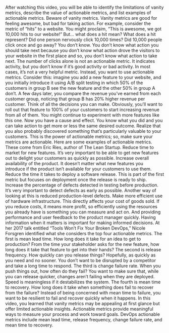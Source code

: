 After watching this video, you will be able to identify the limitations of
vanity metrics, describe the value of actionable metrics, and list examples of
actionable metrics. Beware of vanity metrics. Vanity metrics are good for
feeling awesome, but bad for taking action. For example, consider the metric of
“hits” to a website. You might proclaim, “This is awesome, we got 10,000 hits to
our website!” But… what does a hit mean? What does a hit represent? Did one
person nervously click 10,000 times? Did 10,000 people click once and go away?
You don’t know. You don’t know what action you should take next because you
don’t know what action drove the visitors to your website in the first place and
so, you don’t know what action to take next. The number of clicks alone is not
an actionable metric. It indicates activity, but you don’t know if it’s good
activity or bad activity. In most cases, it’s not a very helpful metric.
Instead, you want to use actionable metrics. Consider this: imagine you add a
new feature to your website, and you initially introduce it using A/B split
testing in which 50% of the customers in group B see the new feature and the
other 50% in group A don’t. A few days later, you compare the revenue you’ve
earned from each customer group, noticing that group B has 20% higher revenue
per customer. Think of all the decisions you can make. Obviously, you’ll want to
roll out that feature to 100% of your customers to start increasing revenue from
all of them. You might continue to experiment with more features like this one.
Now you have a cause and effect. You know what you did and you can take action
to get more or less the same desired outcome. Realize that you also probably
discovered something that’s particularly valuable to your customers. This is the
power of actionable metrics; so, make sure your metrics are actionable. Here are
some examples of actionable metrics. These come from Eric Ries, author of The
Lean Startup. Reduce time to market for new features. It’s very important to be
able to get new features out to delight your customers as quickly as possible.
Increase overall availability of the product. It doesn’t matter what new
features you introduce if the product isn’t available for your customers to use
them. Reduce the time it takes to deploy a software release. This is part of the
first metric but focuses on deployment once the release is ready to ship.
Increase the percentage of defects detected in testing before production. It’s
very important to detect defects as early as possible. Another way of looking at
this is reduced production-level defects. Make more efficient use of hardware
infrastructure. This directly affects your cost of goods sold. If you reduce
costs, it means more profit, so efficiently using the resources you already have
is something you can measure and act on. And providing performance and user
feedback to the product manager quickly. Having information when it matters is
important for making informed decisions. At her 2017 talk entitled “Tools Won’t
Fix Your Broken DevOps,” Nicole Forsgren identified what she considers the top
four actionable metrics. The first is mean lead time. How long does it take for
an idea to get to production? From the time your stakeholder asks for the new
feature, how long does it take that feature to get into their hands? The second
is release frequency. How quickly can you release things? Hopefully, as quickly
as you need and no sooner. You don’t want to be disrupted by a competitor and
take a long time to respond. The third is change failure rate. When you push
things out, how often do they fail? You want to make sure that, while you can
release quicker, changes aren’t failing when they are deployed. Speed is
meaningless if it destabilizes the system. The fourth is mean time to recovery.
How long does it take when something does fail to recover from the failure?
Instead of being concerned with mean time to failure, you want to be resilient
to fail and recover quickly when it happens. In this video, you learned that
vanity metrics may be appealing at first glance but offer limited actionable
insights. Actionable metrics provide meaningful ways to measure your process and
work toward goals. DevOps actionable metrics include mean lead time, release
frequency, change failure rate, and mean time to recovery.